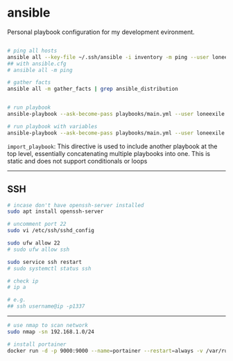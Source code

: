 # ansible

Personal playbook configuration for my development evironment.

```bash

# ping all hosts
ansible all --key-file ~/.ssh/ansible -i inventory -m ping --user loneexile
## with ansible.cfg
# ansible all -m ping

# gather facts
ansible all -m gather_facts | grep ansible_distribution


# run playbook
ansible-playbook --ask-become-pass playbooks/main.yml --user loneexile

# run playbook with variables
ansible-playbook --ask-become-pass playbooks/main.yml --user loneexile -e "@variables.yml"

```

`import_playbook`: This directive is used to include another playbook at the top
level, essentially concatenating multiple playbooks into one. This is static and
does not support conditionals or loops

---

## SSH

```bash
# incase don't have openssh-server installed
sudo apt install openssh-server

# uncomment port 22
sudo vi /etc/ssh/sshd_config

sudo ufw allow 22
# sudo ufw allow ssh

sudo service ssh restart
# sudo systemctl status ssh

# check ip
# ip a

# e.g.
## ssh username@ip -p1337
```

---

```bash
# use nmap to scan network
sudo nmap -sn 192.168.1.0/24

# install portainer
docker run -d -p 9000:9000 --name=portainer --restart=always -v /var/run/docker.sock:/var/run/docker.sock -v portainer_data:/data portainer/portainer-ce:latest


```
